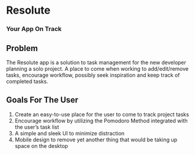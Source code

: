 # Resolute
### Your App On Track

## Problem

The Resolute app is a solution to task management for the new developer planning a solo project. A place to come when working to add/edit/remove tasks, encourage workflow, possibly seek inspiration and keep track of completed tasks. 

## Goals For The User
1. Create an easy-to-use place for the user to come to track project tasks
2. Encourage workflow by utilizing the Pomodoro Method integrated with the user’s task list
3. A simple and sleek UI to minimize distraction
4. Mobile design to remove yet another thing that would be taking up space on the desktop
